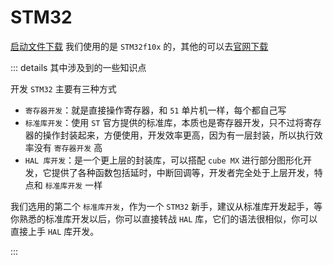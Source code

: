 # STM32

[启动文件下载](https://github.com/Lazydd/startup_stm32/tree/main/startup_stm32f10x)
我们使用的是 `STM32f10x` 的，其他的可以去[官网下载](https://www.st.com.cn/zh/embedded-software/stm32-standard-peripheral-libraries.html)

::: details 其中涉及到的一些知识点

开发 `STM32` 主要有三种方式

-   `寄存器开发`：就是直接操作寄存器，和 `51` 单片机一样，每个都自己写
-   `标准库开发`：使用 `ST` 官方提供的标准库，本质也是寄存器开发，只不过将寄存器的操作封装起来，方便使用，开发效率更高，因为有一层封装，所以执行效率没有 `寄存器开发` 高
-   `HAL 库开发`：是一个更上层的封装库，可以搭配 `cube MX` 进行部分图形化开发，它提供了各种函数包括延时，中断回调等，开发者完全处于上层开发，特点和 `标准库开发` 一样

我们选用的第二个 `标准库开发`，作为一个 `STM32` 新手，建议从标准库开发起手，等你熟悉的标准库开发以后，你可以直接转战 `HAL` 库，它们的语法很相似，你可以直接上手 `HAL` 库开发。

:::
